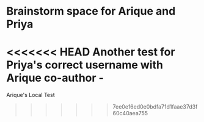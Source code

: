 # Brainstorm space for Arique and Priya
<<<<<<< HEAD
Another test for Priya's correct username with Arique co-author -
=======
Arique's Local Test
>>>>>>> 7ee0e16ed0e0bdfa71d1faae37d3f60c40aea755
